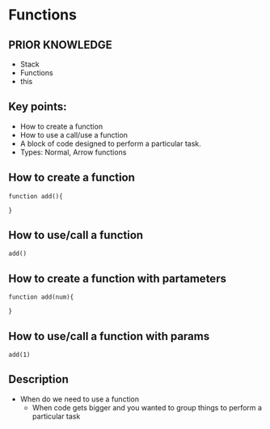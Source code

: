 # Functions

## PRIOR KNOWLEDGE
- Stack
- Functions
- this


## Key points:

- How to create a function
- How to use a call/use a function
- A block of code designed to perform a particular task.
- Types: Normal, Arrow functions


## How to create a function
```
function add(){
  
}
```
## How to use/call a function 

```
add()
```

## How to create a function with partameters

```
function add(num){

}
```

## How to use/call a function with params

```
add(1)
```


## Description
- When do we need to use a function
  - When code gets bigger and you wanted to group things to perform a particular task
  
